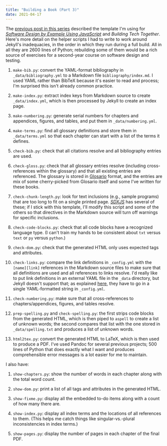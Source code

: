 ```yaml
---
title: "Building a Book (Part 3)"
date: 2021-04-17
---
```


The [previous post in this series](@root/2021/03/10/building-a-book-2/)
described the template I'm using for [*Software Design by Example Using JavaScript*][sdxjs]
and *Building Tech Together*.
Here's more detail on the helper scripts I had to write
to work around Jekyll's inadequacies,
in the order in which they run during a full build.
All in all they are 2600 lines of Python;
rebuilding some of them would be a rich source of exercises
for a second-year course on software design and testing.

1.  `make-bib.py`:
    convert the YAML-format bibliography in `_data/bibliography.yml`
    to a Markdown file `bibliography/index.md`.
    I used YAML rather than BibTeX because it's easier to read and process;
    I'm surprised this isn't already common practice.

1.  `make-index.py`:
    extract index keys from Markdown source to create `_data/index.yml`,
    which is then processed by Jekyll to create an index page.

1.  `make-numbering.py`:
    generate serial numbers for chapters and appendices, figures, and tables,
    and put them in `_data/numbering.yml`.

1.  `make-terms.py`:
    find all glossary definitions and store them in `_data/terms.yml`
    so that each chapter can start with a list of the terms it defines.

1.  `check-bib.py`:
    check that all citations resolve and all bibliography entries are used.

1.  `check-gloss.py`:
    check that all glossary entries resolve (including cross-references within the glossary)
    and that all existing entries are referenced.
    The glossary is stored in [Glosario](https://glosario.carpentries.org/) format,
    and the entries are mix of some cherry-picked from Glosario itself
    and some I've written for these books.

1.  `check-chunk-length.py`:
    look for text inclusions (e.g., sample programs) that are too long to fit on a single printed page.
    [*SDXJS*][sdxjs] has several of these;
    if I stick with this template,
    I'll modify this script and some of the others
    so that directives in the Markdown source will turn off warnings for specific inclusions.

1.  `check-code-blocks.py`:
    check that all code blocks have a recognized language type.
    (I can't train my hands to be consistent about `txt` versus `text` or `py` versus `python`.)

1.  `check-dom.py`:
    check that the generated HTML only uses expected tags and attributes.

1.  `check-links.py`:
    compare the link definitions in `_config.yml`
    with the `[name][link]` references in the Markdown source files
    to make sure that all definitions are used and all references to links resolve.
    I'd really like to put link definitions in an external YAML file in the `_data` directory,
    but Jekyll doesn't support that;
    as explained [here][yaml-bug],
    they have to go in a single YAML-formatted string in `_config.yml`.

1.  `check-numbering.py`:
    make sure that all cross-references to chapters/appendices, figures, and tables resolve.

1.  `prep-spelling.py` and `check-spelling.py`:
    the first strips code blocks from the generated HTML,
    which is then piped to `aspell` to create a list of unknown words;
    the second compares that list with the one stored in `_data/spelling.txt`
    and produces a list of unknown words.

1.  `html2tex.py`:
    convert the generated HTML to LaTeX, which is then used to produce a PDF.
    I've used Pandoc for several previous projects;
    500 lines of Python that does exactly what I want and produces comprehensible error messages
    is a lot easier for me to maintain.

I also have:

1.  `show-chapters.py`:
    show the number of words in each chapter along with the total word count.

1.  `show-dom.py`:
    print a list of all tags and attributes in the generated HTML.

1.  `show-fixme.py`:
    display all the embedded to-do items along with a count of how many there are.

1.  `show-index.py`:
    display all index terms and the locations of all references to them.
    (This helps me catch things like singular-vs.-plural inconsistencies in index terms.)

1.  `show-pages.py`:
    display the number of pages in each chapter of the final PDF.

[sdxjs]: @root/sdxjs/
[yaml-bug]: https://stackoverflow.com/questions/66320774/how-to-pre-define-links-in-jekyll-config-yml-using-kramdown-links-def-options
